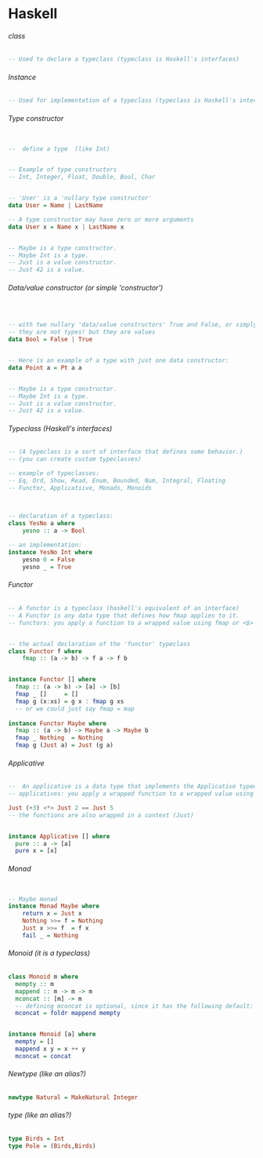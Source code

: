 # Haskell



###### class
```haskell
-- Used to declare a typeclass (typeclass is Haskell's interfaces)
```

###### Instance
```haskell
-- Used for implementation of a typeclass (typeclass is Haskell's interfaces)

```




###### Type constructor

```Haskell

--  define a type  (like Int)


-- Example of type constructors
-- Int, Integer, Float, Double, Bool, Char


-- 'User' is a 'nullary type constructor'
data User = Name | LastName 

-- A type constructor may have zero or more arguments
data User x = Name x | LastName x 


-- Maybe is a type constructor.
-- Maybe Int is a type.
-- Just is a value constructor.
-- Just 42 is a value.
```


###### Data/value constructor (or simple 'constructor')

```Haskell


-- with two nullary 'data/value constructors' True and False, or simply a constant
-- they are not types! but they are values
data Bool = False | True 


-- Here is an example of a type with just one data constructor: 
data Point a = Pt a a


-- Maybe is a type constructor.
-- Maybe Int is a type.
-- Just is a value constructor.
-- Just 42 is a value.
```



###### Typeclass  (Haskell's interfaces)

```Haskell
-- (A typeclass is a sort of interface that defines some behavior.)
-- (you can create custom typeclasses)

-- example of typeclasses:
-- Eq, Ord, Show, Read, Enum, Bounded, Num, Integral, Floating
-- Functor, Applicatiive, Monads, Monoids



-- declaration of a typeclass:
class YesNo a where  
    yesno :: a -> Bool 
    
-- an implementation:
instance YesNo Int where  
    yesno 0 = False  
    yesno _ = True 


```


###### Functor

```haskell
-- A functor is a typeclass (haskell's equivalent of an interface)
-- A Functor is any data type that defines how fmap applies to it.
-- functors: you apply a function to a wrapped value using fmap or <$>


-- the actual declaration of the 'functor' typeclass
class Functor f where  
    fmap :: (a -> b) -> f a -> f b 


instance Functor [] where
  fmap :: (a -> b) -> [a] -> [b]
  fmap _ []     = []
  fmap g (x:xs) = g x : fmap g xs
  -- or we could just say fmap = map
 
instance Functor Maybe where
  fmap :: (a -> b) -> Maybe a -> Maybe b
  fmap _ Nothing  = Nothing
  fmap g (Just a) = Just (g a)

```

###### Applicative

```Haskell
--  An applicative is a data type that implements the Applicative typeclass.
-- applicatives: you apply a wrapped function to a wrapped value using <*> or liftA

Just (+3) <*> Just 2 == Just 5
-- the functions are also wrapped in a context (Just)


instance Applicative [] where
  pure :: a -> [a]
  pure x = [x]


```

###### Monad

```Haskell

-- Maybe monad
instance Monad Maybe where  
    return x = Just x  
    Nothing >>= f = Nothing  
    Just x >>= f  = f x  
    fail _ = Nothing  
```

###### Monoid  (it is a typeclass)

```haskell
class Monoid m where
  mempty :: m
  mappend :: m -> m -> m
  mconcat :: [m] -> m
  -- defining mconcat is optional, since it has the following default:
  mconcat = foldr mappend mempty


instance Monoid [a] where
  mempty = []
  mappend x y = x ++ y
  mconcat = concat

```


###### Newtype (like an alias?)

```Haskell
newtype Natural = MakeNatural Integer
```

###### type (like an alias?)

```haskell
type Birds = Int  
type Pole = (Birds,Birds)  
```



